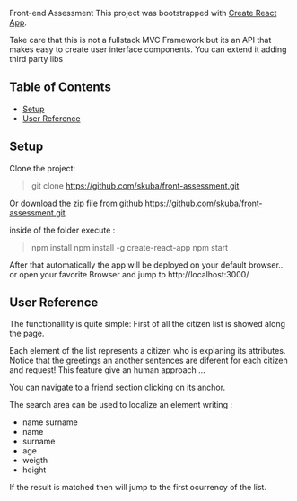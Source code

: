 Front-end Assessment
This project was bootstrapped with [Create React App](https://github.com/facebookincubator/create-react-app).

Take care that this is not a fullstack MVC Framework but its an API
that makes easy to create user interface components. You can extend it adding third party libs


## Table of Contents

- [Setup](#Setup)
- [User Reference](#user-reference)

## Setup

Clone the project:
> git clone https://github.com/skuba/front-assessment.git 

Or download the zip file from github  https://github.com/skuba/front-assessment.git 

inside of the folder execute : 
> npm install
> npm install -g create-react-app
> npm start 

After that automatically  the app will be  deployed on your default browser...
or open your favorite Browser and jump to http://localhost:3000/


## User Reference

The functionallity is quite simple:
First of all the citizen list is showed along the page.

Each element of the list represents a citizen who is explaning its attributes. Notice that the greetings an another sentences are diferent for each citizen and request! This feature give an human approach ... 

You can navigate to a friend section clicking on its anchor.

The search area can be used to localize an element writing : 
- name surname
- name
- surname
- age
- weigth
- height

If the result is matched then will jump to the first ocurrency of the list.


